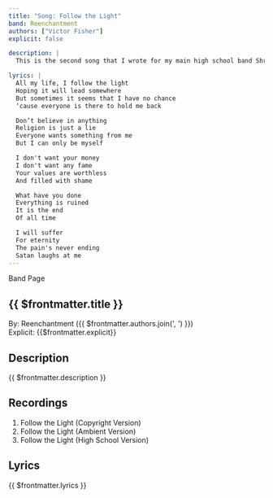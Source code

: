 ```yaml
---
title: "Song: Follow the Light"
band: Reenchantment
authors: ["Victor Fisher"]
explicit: false

description: |
  This is the second song that I wrote for my main high school band Shroud of Delirium. It exemplifies our early doom metal sound. The lyrics describes the drive towards individuation that I experienced in my early teenage years.

lyrics: |
  All my life, I follow the light
  Hoping it will lead somewhere
  But sometimes it seems that I have no chance
  ‘cause everyone is there to hold me back

  Don’t believe in anything
  Religion is just a lie
  Everyone wants something from me
  But I can only be myself

  I don't want your money
  I don't want any fame
  Your values are worthless
  And filled with shame

  What have you done
  Everything is ruined
  It is the end
  Of all time

  I will suffer
  For eternity
  The pain's never ending
  Satan laughs at me
---
```


<g-link to="/band/reenchantment">Band Page</g-link>

## {{ $frontmatter.title }}

By: <g-link to="/band/reenchantment">Reenchantment</g-link> ({{ $frontmatter.authors.join(', ') }})  
Explicit: {{$frontmatter.explicit}}

## Description

<vue-markdown>{{ $frontmatter.description }}</vue-markdown>

## Recordings

1. <g-link to="/recording/follow-the-light-copyright-version">Follow the Light (Copyright Version)</g-link>
2. <g-link to="/recording/follow-the-light-ambient-version">Follow the Light (Ambient Version)</g-link>
3. <g-link to="/recording/follow-the-light-high-school-version">Follow the Light (High School Version)</g-link>

## Lyrics

<vue-markdown>{{ $frontmatter.lyrics }}</vue-markdown>
